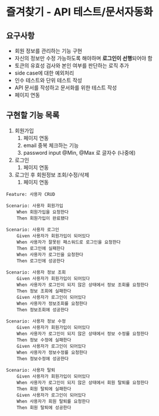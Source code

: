 # 즐겨찾기 - API 테스트/문서자동화

## 요구사항

- 회원 정보를 관리하는 기능 구현
- 자신의 정보만 수정 가능하도록 해야하며 **로그인이 선행**되어야 함
- 토큰의 유효성 검사와 본인 여부를 판단하는 로직 추가
- side case에 대한 예외처리
- 인수 테스트와 단위 테스트 작성
- API 문서를 작성하고 문서화를 위한 테스트 작성
- 페이지 연동

## 구현할 기능 목록

1. 회원가입
    1. 페이지 연동
    2. email 중복 체크하는 기능
    3. password input @Min, @Max 로 글자수 (나중에)
2. 로그인
    1. 페이지 연동
3. 로그인 후 회원정보 조회/수정/삭제
    1. 페이지 연동 
    
```gherkin
Feature: 사용자 CRUD

Scenario: 사용자 회원가입
    When 회원가입을 요청한다
    Then 회원가입이 완료됐다

Scenario: 사용자 로그인
    Given 사용자가 회원가입이 되어있다
    When 사용자가 잘못된 패스워드로 로그인을 요청한다
    Then 로그인에 실패한다
    When 사용자가 로그인을 요청한다
    Then 로그인에 성공한다
    
Scenario: 사용자 정보 조회
    Given 사용자가 회원가입이 되어있다
    When 사용자가 로그인이 되지 않은 상태에서 정보 조회를 요청한다
    Then 정보 조회에 실패한다
    Given 사용자가 로그인이 되어있다
    When 사용자가 정보조회를 요청한다
    Then 정보조회에 성공한다

Scenario: 사용자 정보 수정
    Given 사용자가 회원가입이 되어있다
    When 사용자가 로그인이 되지 않은 상태에서 정보 수정를 요청한다
    Then 정보 수정에 실패한다
    Given 사용자가 로그인이 되어있다
    When 사용자가 정보수정를 요청한다
    Then 정보수정에 성공한다

Scenario: 사용자 탈퇴
    Given 사용자가 회원가입이 되어있다
    When 사용자가 로그인이 되지 않은 상태에서 회원 탈퇴를 요청한다
    Then 회원 탈퇴에 실패한다
    Given 사용자가 로그인이 되어있다
    When 사용자가 회원 탈퇴를 요청한다
    Then 회원 탈퇴에 성공한다
```
